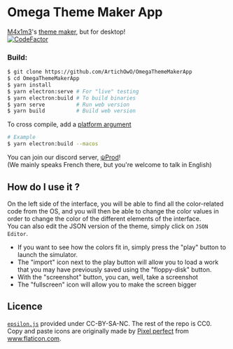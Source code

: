 # Omega Theme Maker App
[M4x1m3](https://github.com/M4xi1m3)'s [theme maker](https://github.com/M4xi1m3/Omega-ThMkr), but for desktop!  
[![CodeFactor](https://www.codefactor.io/repository/github/artichowo/omegathememakerapp/badge)](https://www.codefactor.io/repository/github/artichowo/omegathememakerapp)  

### Build:
```bash
$ git clone https://github.com/ArtichOwO/OmegaThemeMakerApp
$ cd OmegaThemeMakerApp
$ yarn install
$ yarn electron:serve # For "live" testing
$ yarn electron:build # To build binaries
$ yarn serve          # Run web version
$ yarn build          # Build web version
```
To cross compile, add a [platform argument](https://www.electron.build/cli)
```bash
# Example
$ yarn electron:build --macos
```

You can join our discord server, [ψProd](https://discord.gg/MRrPX4XjnN)!  
(We mainly speaks French there, but you're welcome to talk in English)

## How do I use it ?
On the left side of the interface, you will be able to find all the color-related code from the OS, and you will then be able to change the color values in order to change the color of the different elements of the interface.  
You can also edit the JSON version of the theme, simply click on `JSON Editor`.
  
+ If you want to see how the colors fit in, simply press the "play" button to launch the simulator.  
+ The "import" icon next to the play button will allow you to load a work that you may have previously saved using the "floppy-disk" button.  
+ With the "screenshot" button, you can, well, take a screenshot
+ The "fullscreen" icon will allow you to make the screen bigger

## Licence
[`epsilon.js`](https://github.com/ArtichOwO/OmegaThemeMakerApp/blob/dev/src/external-js/epsilon.js) provided under CC-BY-SA-NC. The rest of the repo is CC0.  
Copy and paste icons are originally made by <a href="https://www.flaticon.com/authors/pixel-perfect" title="Pixel perfect">Pixel perfect</a> from <a href="https://www.flaticon.com/" title="Flaticon">www.flaticon.com</a>.  
